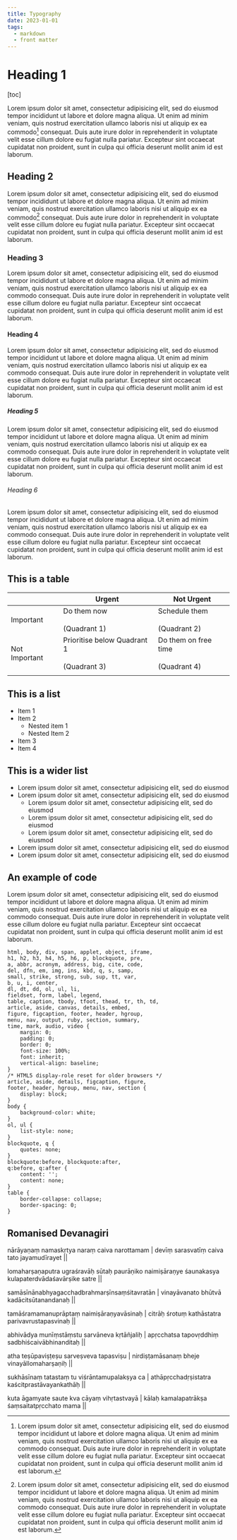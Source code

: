 ```yaml
---
title: Typography
date: 2023-01-01
tags:
  - markdown
  - front matter
---
```


# Heading 1

[toc]

Lorem ipsum dolor sit amet, consectetur adipisicing elit, sed do eiusmod
tempor incididunt ut labore et dolore magna aliqua. Ut enim ad minim veniam,
quis nostrud exercitation ullamco laboris nisi ut aliquip ex ea commodo[^footnote]
consequat. Duis aute irure dolor in reprehenderit in voluptate velit esse
cillum dolore eu fugiat nulla pariatur. Excepteur sint occaecat cupidatat non
proident, sunt in culpa qui officia deserunt mollit anim id est laborum.

[^footnote]: Lorem ipsum dolor sit amet, consectetur adipisicing elit, sed do eiusmod
tempor incididunt ut labore et dolore magna aliqua. Ut enim ad minim veniam,
quis nostrud exercitation ullamco laboris nisi ut aliquip ex ea commodo
consequat. Duis aute irure dolor in reprehenderit in voluptate velit esse
cillum dolore eu fugiat nulla pariatur. Excepteur sint occaecat cupidatat non
proident, sunt in culpa qui officia deserunt mollit anim id est laborum.

## Heading 2

Lorem ipsum dolor sit amet, consectetur adipisicing elit, sed do eiusmod
tempor incididunt ut labore et dolore magna aliqua. Ut enim ad minim veniam,
quis nostrud exercitation ullamco laboris nisi ut aliquip ex ea commodo[^footnote-2]
consequat. Duis aute irure dolor in reprehenderit in voluptate velit esse
cillum dolore eu fugiat nulla pariatur. Excepteur sint occaecat cupidatat non
proident, sunt in culpa qui officia deserunt mollit anim id est laborum.

[^footnote-2]: Lorem ipsum dolor sit amet, consectetur adipisicing elit, sed do eiusmod
tempor incididunt ut labore et dolore magna aliqua. Ut enim ad minim veniam,
quis nostrud exercitation ullamco laboris nisi ut aliquip ex ea commodo
consequat. Duis aute irure dolor in reprehenderit in voluptate velit esse
cillum dolore eu fugiat nulla pariatur. Excepteur sint occaecat cupidatat non
proident, sunt in culpa qui officia deserunt mollit anim id est laborum.

### Heading 3

Lorem ipsum dolor sit amet, consectetur adipisicing elit, sed do eiusmod
tempor incididunt ut labore et dolore magna aliqua. Ut enim ad minim veniam,
quis nostrud exercitation ullamco laboris nisi ut aliquip ex ea commodo
consequat. Duis aute irure dolor in reprehenderit in voluptate velit esse
cillum dolore eu fugiat nulla pariatur. Excepteur sint occaecat cupidatat non
proident, sunt in culpa qui officia deserunt mollit anim id est laborum.

#### Heading 4

Lorem ipsum dolor sit amet, consectetur adipisicing elit, sed do eiusmod
tempor incididunt ut labore et dolore magna aliqua. Ut enim ad minim veniam,
quis nostrud exercitation ullamco laboris nisi ut aliquip ex ea commodo
consequat. Duis aute irure dolor in reprehenderit in voluptate velit esse
cillum dolore eu fugiat nulla pariatur. Excepteur sint occaecat cupidatat non
proident, sunt in culpa qui officia deserunt mollit anim id est laborum.

##### Heading 5

Lorem ipsum dolor sit amet, consectetur adipisicing elit, sed do eiusmod
tempor incididunt ut labore et dolore magna aliqua. Ut enim ad minim veniam,
quis nostrud exercitation ullamco laboris nisi ut aliquip ex ea commodo
consequat. Duis aute irure dolor in reprehenderit in voluptate velit esse
cillum dolore eu fugiat nulla pariatur. Excepteur sint occaecat cupidatat non
proident, sunt in culpa qui officia deserunt mollit anim id est laborum.

###### Heading 6

Lorem ipsum dolor sit amet, consectetur adipisicing elit, sed do eiusmod
tempor incididunt ut labore et dolore magna aliqua. Ut enim ad minim veniam,
quis nostrud exercitation ullamco laboris nisi ut aliquip ex ea commodo
consequat. Duis aute irure dolor in reprehenderit in voluptate velit esse
cillum dolore eu fugiat nulla pariatur. Excepteur sint occaecat cupidatat non
proident, sunt in culpa qui officia deserunt mollit anim id est laborum.

## This is a table

|  | Urgent | Not Urgent |
|---|---|---|
| Important | Do them now<br><br>(Quadrant 1) | Schedule them<br><br>(Quadrant 2) |
| Not Important | Prioritise below Quadrant 1<br><br>(Quadrant 3) | Do them on free time<br><br>(Quadrant 4) |
|  |  |  |


## This is a list

- Item 1
- Item 2
	+ Nested item 1
	+ Nested Item 2
- Item 3
- Item 4

## This is a wider list

- Lorem ipsum dolor sit amet, consectetur adipisicing elit, sed do eiusmod
- Lorem ipsum dolor sit amet, consectetur adipisicing elit, sed do eiusmod
	+ Lorem ipsum dolor sit amet, consectetur adipisicing elit, sed do eiusmod
	+ Lorem ipsum dolor sit amet, consectetur adipisicing elit, sed do eiusmod
	+ Lorem ipsum dolor sit amet, consectetur adipisicing elit, sed do eiusmod
- Lorem ipsum dolor sit amet, consectetur adipisicing elit, sed do eiusmod
- Lorem ipsum dolor sit amet, consectetur adipisicing elit, sed do eiusmod

## An example of code

Lorem ipsum dolor sit amet, consectetur adipisicing elit, sed do eiusmod
tempor incididunt ut labore et dolore magna aliqua. Ut enim ad minim veniam,
quis nostrud exercitation ullamco laboris nisi ut aliquip ex ea commodo
consequat. Duis aute irure dolor in reprehenderit in voluptate velit esse
cillum dolore eu fugiat nulla pariatur. Excepteur sint occaecat cupidatat non
proident, sunt in culpa qui officia deserunt mollit anim id est laborum.

```
html, body, div, span, applet, object, iframe,
h1, h2, h3, h4, h5, h6, p, blockquote, pre,
a, abbr, acronym, address, big, cite, code,
del, dfn, em, img, ins, kbd, q, s, samp,
small, strike, strong, sub, sup, tt, var,
b, u, i, center,
dl, dt, dd, ol, ul, li,
fieldset, form, label, legend,
table, caption, tbody, tfoot, thead, tr, th, td,
article, aside, canvas, details, embed,
figure, figcaption, footer, header, hgroup,
menu, nav, output, ruby, section, summary,
time, mark, audio, video {
	margin: 0;
	padding: 0;
	border: 0;
	font-size: 100%;
	font: inherit;
	vertical-align: baseline;
}
/* HTML5 display-role reset for older browsers */
article, aside, details, figcaption, figure,
footer, header, hgroup, menu, nav, section {
	display: block;
}
body {
	background-color: white;
}
ol, ul {
	list-style: none;
}
blockquote, q {
	quotes: none;
}
blockquote:before, blockquote:after,
q:before, q:after {
	content: '';
	content: none;
}
table {
	border-collapse: collapse;
	border-spacing: 0;
}
```

## Romanised Devanagiri

nārāyaṇaṃ namaskṛtya naraṃ caiva narottamam |
devīṃ sarasvatīṃ caiva tato jayamudīrayet ||

lomaharṣaṇaputra ugraśravāḥ sūtaḥ paurāṇiko naimiṣāraṇye śaunakasya kulapaterdvādaśavārṣike satre ||

samāsīnānabhyagacchadbrahmarṣīnsaṃśitavratān |
vinayāvanato bhūtvā kadācitsūtanandanaḥ ||

tamāśramamanuprāptaṃ naimiṣāraṇyavāsinaḥ |
citrāḥ śrotuṃ kathāstatra parivavrustapasvinaḥ ||

abhivādya munīṃstāṃstu sarvāneva kṛtāñjaliḥ |
apṛcchatsa tapovṛddhiṃ sadbhiścaivābhinanditaḥ ||

atha teṣūpaviṣṭeṣu sarveṣveva tapasviṣu |
nirdiṣṭamāsanaṃ bheje vinayāllomaharṣaṇiḥ ||

sukhāsīnaṃ tatastaṃ tu viśrāntamupalakṣya ca |
athāpṛcchadṛṣistatra kaścitprastāvayankathāḥ ||

kuta āgamyate saute kva cāyaṃ vihṛtastvayā |
kālaḥ kamalapatrākṣa śaṃsaitatpṛcchato mama ||